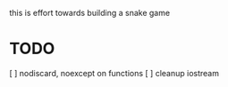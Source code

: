 



this is effort towards building a snake game

# TODO
[ ] nodiscard, noexcept on functions
[ ] cleanup iostream